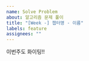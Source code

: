 ```yaml
---
name: Solve Problem
about: 알고리즘 문제 풀이
title: "[Week -] 챕터명 - 이름"
labels: feature
assignees: ""
---
```


이번주도 화이팅!!
